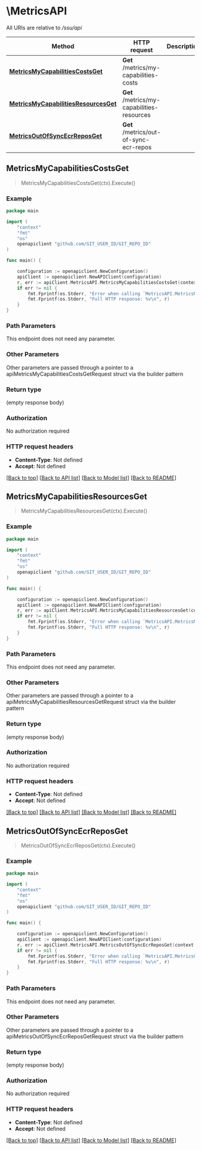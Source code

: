 # \MetricsAPI

All URIs are relative to */ssu/api*

Method | HTTP request | Description
------------- | ------------- | -------------
[**MetricsMyCapabilitiesCostsGet**](MetricsAPI.md#MetricsMyCapabilitiesCostsGet) | **Get** /metrics/my-capabilities-costs | 
[**MetricsMyCapabilitiesResourcesGet**](MetricsAPI.md#MetricsMyCapabilitiesResourcesGet) | **Get** /metrics/my-capabilities-resources | 
[**MetricsOutOfSyncEcrReposGet**](MetricsAPI.md#MetricsOutOfSyncEcrReposGet) | **Get** /metrics/out-of-sync-ecr-repos | 



## MetricsMyCapabilitiesCostsGet

> MetricsMyCapabilitiesCostsGet(ctx).Execute()



### Example

```go
package main

import (
	"context"
	"fmt"
	"os"
	openapiclient "github.com/GIT_USER_ID/GIT_REPO_ID"
)

func main() {

	configuration := openapiclient.NewConfiguration()
	apiClient := openapiclient.NewAPIClient(configuration)
	r, err := apiClient.MetricsAPI.MetricsMyCapabilitiesCostsGet(context.Background()).Execute()
	if err != nil {
		fmt.Fprintf(os.Stderr, "Error when calling `MetricsAPI.MetricsMyCapabilitiesCostsGet``: %v\n", err)
		fmt.Fprintf(os.Stderr, "Full HTTP response: %v\n", r)
	}
}
```

### Path Parameters

This endpoint does not need any parameter.

### Other Parameters

Other parameters are passed through a pointer to a apiMetricsMyCapabilitiesCostsGetRequest struct via the builder pattern


### Return type

 (empty response body)

### Authorization

No authorization required

### HTTP request headers

- **Content-Type**: Not defined
- **Accept**: Not defined

[[Back to top]](#) [[Back to API list]](../README.md#documentation-for-api-endpoints)
[[Back to Model list]](../README.md#documentation-for-models)
[[Back to README]](../README.md)


## MetricsMyCapabilitiesResourcesGet

> MetricsMyCapabilitiesResourcesGet(ctx).Execute()



### Example

```go
package main

import (
	"context"
	"fmt"
	"os"
	openapiclient "github.com/GIT_USER_ID/GIT_REPO_ID"
)

func main() {

	configuration := openapiclient.NewConfiguration()
	apiClient := openapiclient.NewAPIClient(configuration)
	r, err := apiClient.MetricsAPI.MetricsMyCapabilitiesResourcesGet(context.Background()).Execute()
	if err != nil {
		fmt.Fprintf(os.Stderr, "Error when calling `MetricsAPI.MetricsMyCapabilitiesResourcesGet``: %v\n", err)
		fmt.Fprintf(os.Stderr, "Full HTTP response: %v\n", r)
	}
}
```

### Path Parameters

This endpoint does not need any parameter.

### Other Parameters

Other parameters are passed through a pointer to a apiMetricsMyCapabilitiesResourcesGetRequest struct via the builder pattern


### Return type

 (empty response body)

### Authorization

No authorization required

### HTTP request headers

- **Content-Type**: Not defined
- **Accept**: Not defined

[[Back to top]](#) [[Back to API list]](../README.md#documentation-for-api-endpoints)
[[Back to Model list]](../README.md#documentation-for-models)
[[Back to README]](../README.md)


## MetricsOutOfSyncEcrReposGet

> MetricsOutOfSyncEcrReposGet(ctx).Execute()



### Example

```go
package main

import (
	"context"
	"fmt"
	"os"
	openapiclient "github.com/GIT_USER_ID/GIT_REPO_ID"
)

func main() {

	configuration := openapiclient.NewConfiguration()
	apiClient := openapiclient.NewAPIClient(configuration)
	r, err := apiClient.MetricsAPI.MetricsOutOfSyncEcrReposGet(context.Background()).Execute()
	if err != nil {
		fmt.Fprintf(os.Stderr, "Error when calling `MetricsAPI.MetricsOutOfSyncEcrReposGet``: %v\n", err)
		fmt.Fprintf(os.Stderr, "Full HTTP response: %v\n", r)
	}
}
```

### Path Parameters

This endpoint does not need any parameter.

### Other Parameters

Other parameters are passed through a pointer to a apiMetricsOutOfSyncEcrReposGetRequest struct via the builder pattern


### Return type

 (empty response body)

### Authorization

No authorization required

### HTTP request headers

- **Content-Type**: Not defined
- **Accept**: Not defined

[[Back to top]](#) [[Back to API list]](../README.md#documentation-for-api-endpoints)
[[Back to Model list]](../README.md#documentation-for-models)
[[Back to README]](../README.md)


